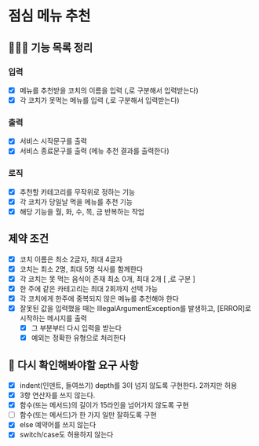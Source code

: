# 점심 메뉴 추천

## 👨🏻‍💻 기능 목록 정리

### 입력

- [x]  메뉴를 추천받을 코치의 이름을 입력 (,로 구분해서 입력받는다)
- [x]  각 코치가 못먹는 메뉴를 입력 (,로 구분해서 입력받는다)

### 출력

- [x]  서비스 시작문구를 출력
- [x]  서비스 종료문구를 출력 (메뉴 추천 결과를 출력한다)

### 로직
- [x]  추천할 카테고리를 무작위로 정하는 기능
- [x]  각 코치가 당일날 먹을 메뉴를 추천 기능
  - [x] 해당 기능을 월, 화, 수, 목, 금 반복하는 작업

## 제약 조건

- [x]  코치 이름은 최소 2글자, 최대 4글자
- [x]  코치는 최소 2명, 최대 5명 식사를 함께한다
- [x]  각 코치는 못 먹는 음식이 존재 최소 0개, 최대 2개 [ ,로 구분 ]
- [x]  한 주에 같은 카테고리는 최대 2회까지 선택 가능
- [x]  각 코치에게 한주에 중복되지 않은 메뉴를 추천해야 한다
- [x]  잘못된 값을 입력했을 때는 IllegalArgumentException를 발생하고, [ERROR]로 시작하는 메시지를 출력
    - [x]  그 부분부터 다시 입력을 받는다
    - [x]  예외는 정확한 유형으로 처리한다

## 👀 다시 확인해봐야할 요구 사항

- [x]  indent(인덴트, 들여쓰기) depth를 3이 넘지 않도록 구현한다. 2까지만 허용
- [x]  3항 연산자를 쓰지 않는다.
- [x]  함수(또는 메서드)의 길이가 15라인을 넘어가지 않도록 구현
- [ ]  함수(또는 메서드)가 한 가지 일만 잘하도록 구현
- [x]  else 예약어를 쓰지 않는다
- [x]  switch/case도 허용하지 않는다